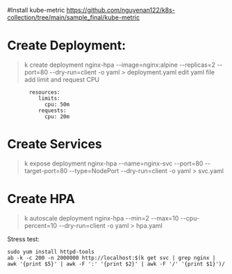 #Install kube-metric
https://github.com/nguyenan122/k8s-collection/tree/main/sample_final/kube-metric

# Create Deployment:
> k create deployment nginx-hpa --image=nginx:alpine --replicas=2 --port=80 --dry-run=client -o yaml > deployment.yaml
edit yaml file add limit and request CPU
```
       resources: 
          limits:
            cpu: 50m
          requests:
            cpu: 20m
```

# Create Services
> k expose deployment nginx-hpa --name=nginx-svc --port=80 --target-port=80 --type=NodePort --dry-run=client -o yaml > svc.yaml


# Create HPA
> k autoscale deployment nginx-hpa --min=2 --max=10 --cpu-percent=10 --dry-run=client -o yaml > hpa.yaml



Stress test:
```
sudo yum install httpd-tools
ab -k -c 200 -n 2000000 http://localhost:$(k get svc | grep nginx | awk '{print $5}' | awk -F ':' '{print $2}' | awk -F '/' '{print $1}')/
```

